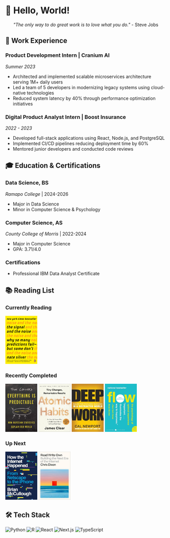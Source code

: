 # 👋 Hello, World!

<div align="center">
  
*"The only way to do great work is to love what you do."* - Steve Jobs

</div>

## 💼 Work Experience

### Product Development Intern | Cranium AI
*Summer 2023*
- Architected and implemented scalable microservices architecture serving 1M+ daily users
- Led a team of 5 developers in modernizing legacy systems using cloud-native technologies
- Reduced system latency by 40% through performance optimization initiatives

### Digital Product Analyst Intern | Boost Insurance
*2022 - 2023*
- Developed full-stack applications using React, Node.js, and PostgreSQL
- Implemented CI/CD pipelines reducing deployment time by 60%
- Mentored junior developers and conducted code reviews

## 🎓 Education & Certifications

### Data Science, BS
*Ramapo College* | 2024-2026
- Major in Data Science
- Minor in Computer Science & Psychology

### Computer Science, AS
*County College of Morris* | 2022-2024
- Major in Computer Science
- GPA: 3.71/4.0

### Certifications
- Professional IBM Data Analyst Certificate

## 📚 Reading List

### Currently Reading

<img src="books/SignalAndNoise.jpg" width="100" height="150" alt="book cover"/>

### Recently Completed

<img src="books/EverythingPredictable.jpg" width="100" height="150" alt="book cover"/> <img src="books/AtomicHabits.jpg" width="100" height="150" alt="book cover"/> <img src="books/DeepWork.jpg" width="100" height="150" alt="book cover"/> <img src="books/Flow.jpg" width="100" height="150" alt="book cover"/>

### Up Next

<img src="books/HowInternetHappened.jpg" width="100" height="150" alt="book cover"/> <img src="books/ReadWriteOwn.jpg" width="100" height="150" alt="book cover"/>

## 🛠️ Tech Stack
![Python](https://img.shields.io/badge/Python-3776AB?style=flat&logo=python&logoColor=white)
![R](https://img.shields.io/badge/R-276DC3?style=flat&logo=r&logoColor=white)
![React](https://img.shields.io/badge/React-20232A?style=flat&logo=react&logoColor=61DAFB)
![Next.js](https://img.shields.io/badge/Next.js-000000?style=flat&logo=next.js&logoColor=white)
![TypeScript](https://img.shields.io/badge/TypeScript-007ACC?style=flat&logo=typescript&logoColor=white)

<!--
**lucas-spitzer/lucas-spitzer** is a ✨ _special_ ✨ repository because its `README.md` (this file) appears on your GitHub profile.

Here are some ideas to get you started:

- 🔭 I’m currently working on ...
- 🌱 I’m currently learning ...
- 👯 I’m looking to collaborate on ...
- 🤔 I’m looking for help with ...
- 💬 Ask me about ...
- 📫 How to reach me: ...
- 😄 Pronouns: ...
- ⚡ Fun fact: ...
-->
